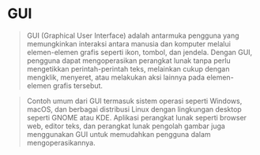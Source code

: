 # GUI

>GUI (Graphical User Interface) adalah antarmuka pengguna yang memungkinkan interaksi antara manusia dan komputer melalui elemen-elemen grafis seperti ikon, tombol, dan jendela. Dengan GUI, pengguna dapat mengoperasikan perangkat lunak tanpa perlu mengetikkan perintah-perintah teks, melainkan cukup dengan mengklik, menyeret, atau melakukan aksi lainnya pada elemen-elemen grafis tersebut.

>Contoh umum dari GUI termasuk sistem operasi seperti Windows, macOS, dan berbagai distribusi Linux dengan lingkungan desktop seperti GNOME atau KDE. Aplikasi perangkat lunak seperti browser web, editor teks, dan perangkat lunak pengolah gambar juga menggunakan GUI untuk memudahkan pengguna dalam mengoperasikannya.